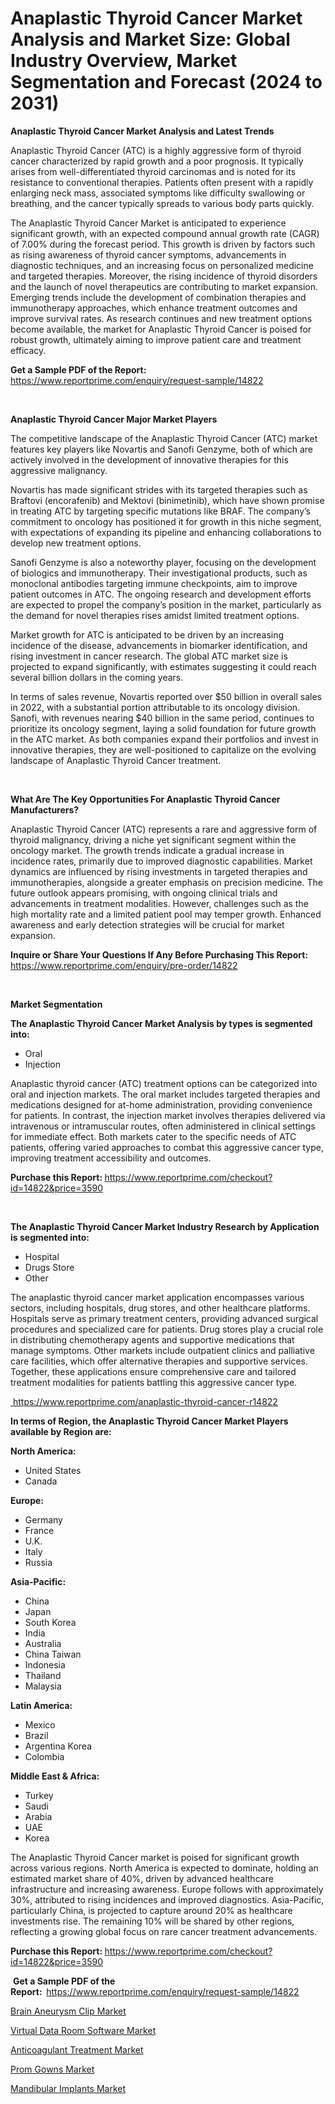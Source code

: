 <p><h1>Anaplastic Thyroid Cancer Market Analysis and Market Size: Global Industry Overview, Market Segmentation and Forecast (2024 to 2031)</h1></p><p><strong>Anaplastic Thyroid Cancer Market Analysis and Latest Trends</strong></p>
<p><p>Anaplastic Thyroid Cancer (ATC) is a highly aggressive form of thyroid cancer characterized by rapid growth and a poor prognosis. It typically arises from well-differentiated thyroid carcinomas and is noted for its resistance to conventional therapies. Patients often present with a rapidly enlarging neck mass, associated symptoms like difficulty swallowing or breathing, and the cancer typically spreads to various body parts quickly. </p><p>The Anaplastic Thyroid Cancer Market is anticipated to experience significant growth, with an expected compound annual growth rate (CAGR) of 7.00% during the forecast period. This growth is driven by factors such as rising awareness of thyroid cancer symptoms, advancements in diagnostic techniques, and an increasing focus on personalized medicine and targeted therapies. Moreover, the rising incidence of thyroid disorders and the launch of novel therapeutics are contributing to market expansion. Emerging trends include the development of combination therapies and immunotherapy approaches, which enhance treatment outcomes and improve survival rates. As research continues and new treatment options become available, the market for Anaplastic Thyroid Cancer is poised for robust growth, ultimately aiming to improve patient care and treatment efficacy.</p></p>
<p><strong>Get a Sample PDF of the Report:&nbsp;</strong> <a href="https://www.reportprime.com/enquiry/request-sample/14822?utm_campaign=9&utm_medium=2&utm_source=Github&utm_content=ia&utm_term=16112024&utm_id=anaplastic-thyroid-cancer">https://www.reportprime.com/enquiry/request-sample/14822</a></p>
<p>&nbsp;</p>
<p><strong>Anaplastic Thyroid Cancer Major Market Players</strong></p>
<p><p>The competitive landscape of the Anaplastic Thyroid Cancer (ATC) market features key players like Novartis and Sanofi Genzyme, both of which are actively involved in the development of innovative therapies for this aggressive malignancy. </p><p>Novartis has made significant strides with its targeted therapies such as Braftovi (encorafenib) and Mektovi (binimetinib), which have shown promise in treating ATC by targeting specific mutations like BRAF. The company’s commitment to oncology has positioned it for growth in this niche segment, with expectations of expanding its pipeline and enhancing collaborations to develop new treatment options.</p><p>Sanofi Genzyme is also a noteworthy player, focusing on the development of biologics and immunotherapy. Their investigational products, such as monoclonal antibodies targeting immune checkpoints, aim to improve patient outcomes in ATC. The ongoing research and development efforts are expected to propel the company’s position in the market, particularly as the demand for novel therapies rises amidst limited treatment options.</p><p>Market growth for ATC is anticipated to be driven by an increasing incidence of the disease, advancements in biomarker identification, and rising investment in cancer research. The global ATC market size is projected to expand significantly, with estimates suggesting it could reach several billion dollars in the coming years.</p><p>In terms of sales revenue, Novartis reported over $50 billion in overall sales in 2022, with a substantial portion attributable to its oncology division. Sanofi, with revenues nearing $40 billion in the same period, continues to prioritize its oncology segment, laying a solid foundation for future growth in the ATC market. As both companies expand their portfolios and invest in innovative therapies, they are well-positioned to capitalize on the evolving landscape of Anaplastic Thyroid Cancer treatment.</p></p>
<p>&nbsp;</p>
<p><strong>What Are The Key Opportunities For Anaplastic Thyroid Cancer Manufacturers?</strong></p>
<p><p>Anaplastic Thyroid Cancer (ATC) represents a rare and aggressive form of thyroid malignancy, driving a niche yet significant segment within the oncology market. The growth trends indicate a gradual increase in incidence rates, primarily due to improved diagnostic capabilities. Market dynamics are influenced by rising investments in targeted therapies and immunotherapies, alongside a greater emphasis on precision medicine. The future outlook appears promising, with ongoing clinical trials and advancements in treatment modalities. However, challenges such as the high mortality rate and a limited patient pool may temper growth. Enhanced awareness and early detection strategies will be crucial for market expansion.</p></p>
<p><strong>Inquire or Share Your Questions If Any Before Purchasing This Report:</strong> <a href="https://www.reportprime.com/enquiry/pre-order/14822?utm_campaign=9&utm_medium=2&utm_source=Github&utm_content=ia&utm_term=16112024&utm_id=anaplastic-thyroid-cancer">https://www.reportprime.com/enquiry/pre-order/14822</a></p>
<p>&nbsp;</p>
<p><strong>Market Segmentation</strong></p>
<p><strong>The Anaplastic Thyroid Cancer Market Analysis by types is segmented into:</strong></p>
<p><ul><li>Oral</li><li>Injection</li></ul></p>
<p><p>Anaplastic thyroid cancer (ATC) treatment options can be categorized into oral and injection markets. The oral market includes targeted therapies and medications designed for at-home administration, providing convenience for patients. In contrast, the injection market involves therapies delivered via intravenous or intramuscular routes, often administered in clinical settings for immediate effect. Both markets cater to the specific needs of ATC patients, offering varied approaches to combat this aggressive cancer type, improving treatment accessibility and outcomes.</p></p>
<p><strong>Purchase this Report:&nbsp;</strong><a href="https://www.reportprime.com/checkout?id=14822&price=3590&utm_campaign=9&utm_medium=2&utm_source=Github&utm_content=ia&utm_term=16112024&utm_id=anaplastic-thyroid-cancer">https://www.reportprime.com/checkout?id=14822&price=3590</a></p>
<p>&nbsp;</p>
<p><strong>The Anaplastic Thyroid Cancer Market Industry Research by Application is segmented into:</strong></p>
<p><ul><li>Hospital</li><li>Drugs Store</li><li>Other</li></ul></p>
<p><p>The anaplastic thyroid cancer market application encompasses various sectors, including hospitals, drug stores, and other healthcare platforms. Hospitals serve as primary treatment centers, providing advanced surgical procedures and specialized care for patients. Drug stores play a crucial role in distributing chemotherapy agents and supportive medications that manage symptoms. Other markets include outpatient clinics and palliative care facilities, which offer alternative therapies and supportive services. Together, these applications ensure comprehensive care and tailored treatment modalities for patients battling this aggressive cancer type.</p></p>
<p><a href="https://www.reportprime.com/anaplastic-thyroid-cancer-r14822?utm_campaign=9&utm_medium=2&utm_source=Github&utm_content=ia&utm_term=16112024&utm_id=anaplastic-thyroid-cancer">&nbsp;https://www.reportprime.com/anaplastic-thyroid-cancer-r14822</a></p>
<p><strong>In terms of Region, the Anaplastic Thyroid Cancer Market Players available by Region are:</strong></p>
<p>
    <p> <strong> North America: </strong>
        <ul>
            <li>United States</li>
            <li>Canada</li>
        </ul>
        </p> 
    <p> <strong> Europe: </strong>
        <ul>
            <li>Germany</li>
            <li>France</li>
            <li>U.K.</li>
            <li>Italy</li>
            <li>Russia</li>
        </ul>
        </p> 
    <p> <strong> Asia-Pacific: </strong>
        <ul>
            <li>China</li>
            <li>Japan</li>
            <li>South Korea</li>
            <li>India</li>
            <li>Australia</li>
            <li>China Taiwan</li>
            <li>Indonesia</li>
            <li>Thailand</li>
            <li>Malaysia</li>
        </ul>
        </p> 
    <p> <strong> Latin America: </strong>
        <ul>
            <li>Mexico</li>
            <li>Brazil</li>
            <li>Argentina Korea</li>
            <li>Colombia</li>
        </ul>
        </p> 
    <p> <strong> Middle East & Africa: </strong>
        <ul>
            <li>Turkey</li>
            <li>Saudi</li>
            <li>Arabia</li>
            <li>UAE</li>
            <li>Korea</li>
        </ul>
    </p>
    </p>
<p><p>The Anaplastic Thyroid Cancer market is poised for significant growth across various regions. North America is expected to dominate, holding an estimated market share of 40%, driven by advanced healthcare infrastructure and increasing awareness. Europe follows with approximately 30%, attributed to rising incidences and improved diagnostics. Asia-Pacific, particularly China, is projected to capture around 20% as healthcare investments rise. The remaining 10% will be shared by other regions, reflecting a growing global focus on rare cancer treatment advancements.</p></p>
<p><strong>Purchase this Report: </strong><a href="https://www.reportprime.com/checkout?id=14822&price=3590&utm_campaign=9&utm_medium=2&utm_source=Github&utm_content=ia&utm_term=16112024&utm_id=anaplastic-thyroid-cancer">https://www.reportprime.com/checkout?id=14822&price=3590</a></p>
<p>&nbsp;<strong>Get a Sample PDF of the Report:&nbsp;&nbsp;</strong><a href="https://www.reportprime.com/enquiry/request-sample/14822?utm_campaign=9&utm_medium=2&utm_source=Github&utm_content=ia&utm_term=16112024&utm_id=anaplastic-thyroid-cancer">https://www.reportprime.com/enquiry/request-sample/14822</a></p>
<p><strong></strong></p>
<p><p><a href="https://issuu.com/reportprime-2/docs/brain-aneurysm-clip-market-size-203_97d113f02c3fb1?utm_campaign=9&utm_medium=2&utm_source=Github&utm_content=ia&utm_term=16112024&utm_id=anaplastic-thyroid-cancer">Brain Aneurysm Clip Market</a></p><p><a href="https://github.com/marloy8/Market-Research-Report-List-6/blob/main/virtual-data-room-software-market.md?utm_campaign=9&utm_medium=2&utm_source=Github&utm_content=ia&utm_term=16112024&utm_id=anaplastic-thyroid-cancer">Virtual Data Room Software Market</a></p><p><a href="https://github.com/hgf64gh/Market-Research-Report-List-1/blob/main/anticoagulant-treatment-market.md?utm_campaign=9&utm_medium=2&utm_source=Github&utm_content=ia&utm_term=16112024&utm_id=anaplastic-thyroid-cancer">Anticoagulant Treatment Market</a></p><p><a href="https://www.linkedin.com/pulse/driving-forces-global-prom-gowns-market-trends-applications-egmae?utm_campaign=9&utm_medium=2&utm_source=Github&utm_content=ia&utm_term=16112024&utm_id=anaplastic-thyroid-cancer">Prom Gowns Market</a></p><p><a href="https://issuu.com/reportprime-2/docs/mandibular-implants-market-size-203_8f64ba5eda7019?utm_campaign=9&utm_medium=2&utm_source=Github&utm_content=ia&utm_term=16112024&utm_id=anaplastic-thyroid-cancer">Mandibular Implants Market</a></p></p>
